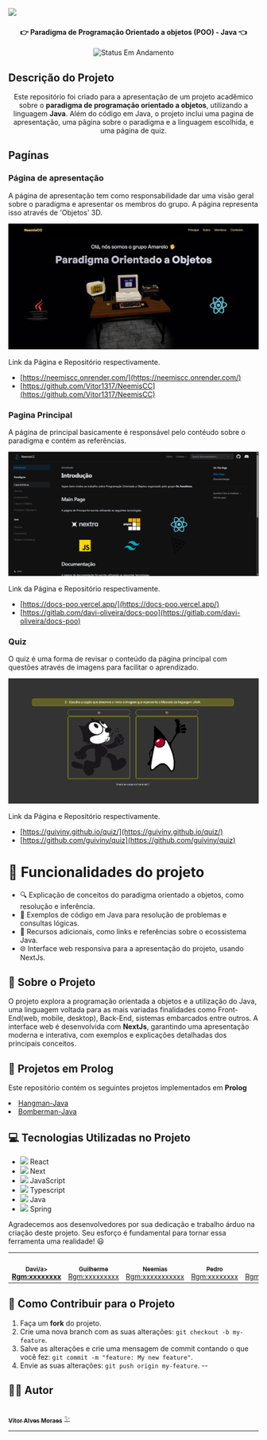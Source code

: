 ![](https://www.mundoconectado.com.br/wp-content/uploads/2022/05/capa-programacao.jpg)

<h4 align="center"> 
	👉 Paradigma de Programação Orientado a objetos (POO) - Java 👈
</h4>
<p align="center">
	<img alt="Status Em Andamento" src="https://img.shields.io/badge/STATUS-CONCLU%C3%8DDO-brightgreen">
</p>

## Descrição do Projeto
<p align="center">Este repositório foi criado para a apresentação de um projeto acadêmico sobre o <b>paradigma de programação orientado a objetos</b>, utilizando a linguagem <b>Java</b>. Além do código em Java, o projeto inclui uma pagina de apresentação, uma pãgina sobre o paradigma e a linguagem escolhida, e uma página de quiz.</p>

## Pagínas

### Página de apresentação

A página de apresentação tem como responsabilidade dar uma visão geral sobre o paradigma e apresentar os membros do grupo. A página representa isso através de 'Objetos' 3D.

![](public/paginaApresentacao.png)

Link da Página e Repositório respectivamente.
- [https://neemiscc.onrender.com/](https://neemiscc.onrender.com/)
- [https://github.com/Vitor1317/NeemisCC](https://github.com/Vitor1317/NeemisCC)

### Pagina Principal

A página de principal basicamente é responsável pelo contéudo sobre o paradigma e contém as referências.

![](public/paginaPrincipal.png)

Link da Página e Repositório respectivamente.
- [https://docs-poo.vercel.app/](https://docs-poo.vercel.app/)
- [https://gitlab.com/davi-oliveira/docs-poo](https://gitlab.com/davi-oliveira/docs-poo)

### Quiz

O quiz é uma forma de revisar o conteúdo da página principal com questões através de imagens para facilitar o aprendizado.

![](public/quiz.png)

Link da Página e Repositório respectivamente.
- [https://guiviny.github.io/quiz/](https://guiviny.github.io/quiz/)
- [https://github.com/guiviny/quiz](https://github.com/guiviny/quiz)
# :hammer: Funcionalidades do projeto

- 🔍 Explicação de conceitos do paradigma orientado a objetos, como resolução e inferência.
- 📝 Exemplos de código em Java para resolução de problemas e consultas lógicas.
- 📖 Recursos adicionais, como links e referências sobre o ecossistema Java.
- 🌐 Interface web responsiva para a apresentação do projeto, usando NextJs.

## 🚀 Sobre o Projeto
O projeto explora a programação orientada a objetos e a utilização do Java, uma linguagem voltada para as mais variadas finalidades como Front-End(web, mobile, desktop), Back-End, sistemas embarcados entre outros. A interface web é desenvolvida com **NextJs**, garantindo uma apresentação moderna e interativa, com exemplos e explicações detalhadas dos principais conceitos.

## 📂 Projetos em Prolog
<p>Este repositório contém os seguintes projetos implementados em <b>Prolog</b></p>
<a href="https://github.com/OrientacaoAObjetosUDFN1/Bomberman-java"> 
<li>Hangman-Java</li>
</a>
<a href="https://github.com/OrientacaoAObjetosUDFN1/Hangman-Java">
<li>Bomberman-Java</li>	
</a>

## 💻 Tecnologias Utilizadas no Projeto
- <img src="https://skillicons.dev/icons?i=react" width="30"> React
- <img src="https://skillicons.dev/icons?i=next" width="30"> Next
- <img src="https://skillicons.dev/icons?i=js" width="30"> JavaScript
- <img src="https://skillicons.dev/icons?i=ts" width="30"> Typescript
- <img src="https://skillicons.dev/icons?i=java" width="30"> Java
- <img src="https://skillicons.dev/icons?i=spring" width="30"> Spring

Agradecemos aos desenvolvedores por sua dedicação e trabalho árduo na criação deste projeto. Seu esforço é fundamental para tornar essa ferramenta uma realidade! 😃

<table>
  <tr>
     <td align="center"><a href=""><img style="border-radius: 50%;" src="https://avatars.githubusercontent.com/u/35752365?s=48&v=4" width="100px;" alt=""/><br /><sub><b>Davi/a><br /><a href="https://github.com/davi-oliveira" title="">Rgm:xxxxxxxx</a></td>
    <td align="center"><a href=""><img style="border-radius: 50%;" src="https://avatars.githubusercontent.com/u/117599913?v=4" width="100px;" alt=""/><br /><sub><b>Guilherme</b></sub></a><br /><a href="https://github.com/guiviny" title="">Rgm:xxxxxxxxx</a></td>
    <td align="center"><a href=""><img style="border-radius: 50%;" src="https://avatars.githubusercontent.com/u/185861102?v=4" width="100px;" alt=""/><br /><sub><b>Neemias</b></sub></a><br /><a href="https://github.com/Albatrovski" title="">Rgm:xxxxxxxxxxx</a></td>
    <td align="center"><a href=""><img style="border-radius: 50%;" src="https://avatars.githubusercontent.com/u/103328669?v=4" width="100px;" alt=""/><br /><sub><b>Pedro</b></sub></a><br /><a href="https://github.com/pedrontx" title="">Rgm:xxxxxxxx</a></td>
    <td align="center"><a href=""><img style="border-radius: 50%;" src="https://avatars.githubusercontent.com/u/82816320?v=4" width="100px;" alt=""/><br /><sub><b>Ricardo</b></sub></a><br /><a href="https://github.com/Kroatta" title="Rocketseat">Rgm:xxxxxxxxxx</a></td> 	  
    <td align="center"><a href=""><img style="border-radius: 50%;" src="https://avatars.githubusercontent.com/u/83735304?v=4" width="100px;" alt=""/><br /><sub><b>Vitor</b></sub></a><br /><a href="https://github.com/Vitor1317" title="">Rgm:30702615</a></td> 	  
</table>

## 💪 Como Contribuir para o Projeto

1. Faça um **fork** do projeto.
2. Crie uma nova branch com as suas alterações: `git checkout -b my-feature`.
3. Salve as alterações e crie uma mensagem de commit contando o que você fez: `git commit -m "feature: My new feature"`.
4. Envie as suas alterações: `git push origin my-feature`.
--

## 🧙‍♂️ Autor

<a href="https://github.com/Vitor1317">
<img style="border-radius: 50%;" src="https://avatars.githubusercontent.com/u/83735304?v=4" width="100px;" alt=""/>
<br />
<sub><b>Vitor Alves Moraes</b></sub></a> <a href="https://github.com/Vitor1317" title="Cubos Academy">✨</a>

---
